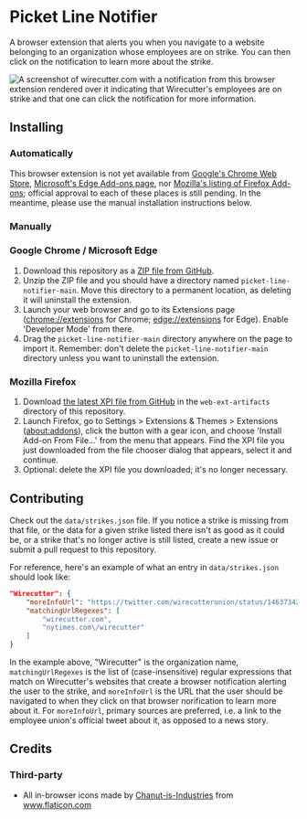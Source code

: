 # Picket Line Notifier

A browser extension that alerts you when you navigate to a website belonging to an organization whose employees are on strike. You can then click on the notification to learn more about the strike.

<img src="https://github.com/jamespizzurro/picket-line-notifier/raw/main/screenshots/chrome-notification.png" alt="A screenshot of wirecutter.com with a notification from this browser extension rendered over it indicating that Wirecutter's employees are on strike and that one can click the notification for more information.">

## Installing

### Automatically

This browser extension is not yet available from [Google's Chrome Web Store](https://chrome.google.com/webstore/category/extensions), [Microsoft's Edge Add-ons page](https://microsoftedge.microsoft.com/addons/Microsoft-Edge-Extensions-Home), nor [Mozilla's listing of Firefox Add-ons](https://addons.mozilla.org/en-US/firefox/extensions/); official approval to each of these places is still pending. In the meantime, please use the manual installation instructions below.

### Manually

### Google Chrome / Microsoft Edge

1. Download this repository as a [ZIP file from GitHub](https://github.com/jamespizzurro/picket-line-notifier/archive/refs/heads/main.zip).
2. Unzip the ZIP file and you should have a directory named `picket-line-notifier-main`. Move this directory to a permanent location, as deleting it will uninstall the extension.
3. Launch your web browser and go to its Extensions page (<a href="chrome://extensions">chrome://extensions</a> for Chrome; <a href="edge://extensions">edge://extensions</a> for Edge). Enable 'Developer Mode' from there.
4. Drag the `picket-line-notifier-main` directory anywhere on the page to import it. Remember: don't delete the `picket-line-notifier-main` directory unless you want to uninstall the extension.

### Mozilla Firefox

1. Download [the latest XPI file from GitHub](https://github.com/jamespizzurro/picket-line-notifier/raw/main/web-ext-artifacts/picket_line_notifier-1.0.0-an+fx.xpi) in the `web-ext-artifacts` directory of this repository.
2. Launch Firefox, go to Settings > Extensions & Themes > Extensions (<a href="about:addons">about:addons</a>), click the button with a gear icon, and choose 'Install Add-on From File...' from the menu that appears. Find the XPI file you just downloaded from the file chooser dialog that appears, select it and continue.
3. Optional: delete the XPI file you downloaded; it's no longer necessary.

## Contributing

Check out the `data/strikes.json` file. If you notice a strike is missing from that file, or the data for a given strike listed there isn't as good as it could be, or a strike that's no longer active is still listed, create a new issue or submit a pull request to this repository.

For reference, here's an example of what an entry in `data/strikes.json` should look like:

```json
"Wirecutter": {
    "moreInfoUrl": "https://twitter.com/wirecutterunion/status/1463734222812856321",
    "matchingUrlRegexes": [
        "wirecutter.com",
        "nytimes.com\/wirecutter"
    ]
}
```

In the example above, "Wirecutter" is the organization name, `matchingUrlRegexes` is the list of (case-insensitive) regular expressions that match on Wirecutter's websites that create a browser notification alerting the user to the strike, and `moreInfoUrl` is the URL that the user should be navigated to when they click on that browser norification to learn more about it. For `moreInfoUrl`, primary sources are preferred, i.e. a link to the employee union's official tweet about it, as opposed to a news story.

## Credits

### Third-party

* All in-browser icons made by <a href="https://www.flaticon.com/authors/chanut-is-industries" title="Chanut-is-Industries">Chanut-is-Industries</a> from <a href="https://www.flaticon.com/" title="Flaticon">www.flaticon.com</a>
